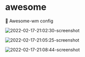 # awesome
:ocean: Awesome-wm config

![2022-02-17-21:02:30-screenshot](https://user-images.githubusercontent.com/76592799/154563128-3e33f357-9073-49c1-93d2-37e069708103.png)

![2022-02-17-21:05:25-screenshot](https://user-images.githubusercontent.com/76592799/154563141-2b3b5f46-33b8-43e9-9bbb-4197ebf75a69.png)

![2022-02-17-21:08:44-screenshot](https://user-images.githubusercontent.com/76592799/154563151-b9400c13-f907-4b1b-ad09-d9232c62402c.png)
